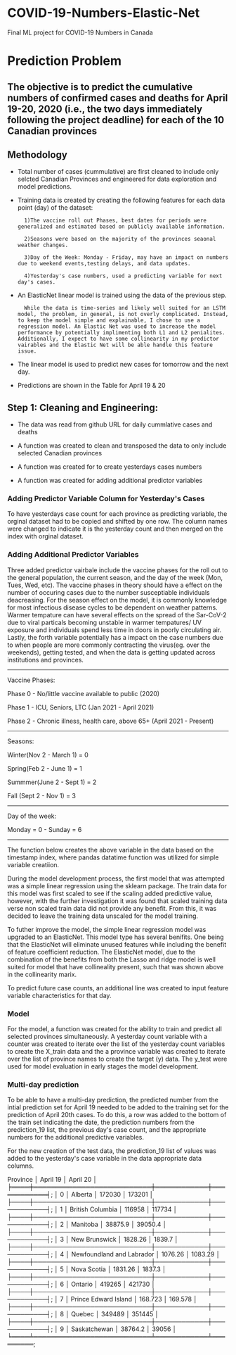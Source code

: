 # COVID-19-Numbers-Elastic-Net
Final ML project for COVID-19 Numbers in Canada
 
 # Prediction Problem

## The objective is to predict the cumulative numbers of confirmed cases and deaths for April 19-20, 2020 (i.e., the two days immediately following the project deadline) for each of the 10 Canadian provinces

## Methodology

- Total number of cases (cummulative) are first cleaned to include only selcted Canadian Provinces and engineered for data exploration and model predictions. 

- Training data is created by creating the following features for each data point (day) of the dataset: 

        1)The vaccine roll out Phases, best dates for periods were generalized and estimated based on publicly available information.

        2)Seasons were based on the majority of the provinces seaonal weather changes.

        3)Day of the Week: Monday - Friday, may have an impact on numbers due to weekend events,testing delays, and data updates.

        4)Yesterday's case numbers, used a predicting variable for next day's cases. 

- An ElasticNet linear model is trained using the data of the previous step.

        While the data is time-series and likely well suited for an LSTM model, the problem, in general, is not overly complicated. Instead, to keep the model simple and explainable, I chose to use a regression model. An Elastic Net was used to increase the model performance by potentially implimenting both L1 and L2 penialites. Additionally, I expect to have some collinearity in my predictor vairables and the Elastic Net will be able handle this feature issue. 
        
- The linear model is used to predict new cases for tomorrow and the next day. 

- Predictions are shown in the Table for April 19 & 20

## Step 1: Cleaning and Engineering:

- The data was read from github URL for daily cummlative cases and deaths

- A function was created to clean and transposed the data to only include selected Canadian provinces

- A function was created for to create yesterdays cases numbers

- A function was created for adding additional predictor variables 

### Adding Predictor Variable Column for Yesterday's Cases

To have yesterdays case count for each province as predicting variable, the orginal dataset had to be copied and shifted by one row. The column names were changed to indicate it is the yesterday count and then merged on the index with orginal dataset. 

### Adding Additional Predictor Variables

Three added predictor vairbale include the vaccine phases for the roll out to the general population, the current season, and the day of the week (Mon, Tues, Wed, etc). The vaccine phases in theory should have a effect on the number of occuring cases due to the number susceptiable individuals deacreasing. For the season effect on the model, it is commonly knowledge for most infectious disease cycles to be dependent on weather patterns. Warmer tempature can have several effects on the spread of the Sar-CoV-2 due to viral particals becoming unstable in warmer tempatures/ UV exposure and individuals spend less time in doors in poorly circulating air. Lastly, the forth variable potentially has a impact on the case numbers due to when people are more commonly contracting the virus(eg. over the weekends), getting tested, and when the data is getting updated across institutions and provinces. 

----------------------------------

Vaccine Phases:

Phase 0 - No/little vaccine available to public (2020)

Phase 1 - ICU, Seniors, LTC (Jan 2021 - April 2021)

Phase 2 - Chronic illness, health care, above 65+ (April 2021 - Present)

-----------------------------------
Seasons:

Winter(Nov 2 - March 1) = 0

Spring(Feb 2 - June 1) = 1

Summmer(June 2 - Sept 1) = 2

Fall (Sept 2 - Nov 1) = 3

-----------------------------------

Day of the week: 

Monday = 0 - Sunday = 6

-----------------------------------

The function below creates the above variable in the data based on the timestamp index, where pandas datatime function was utilized for simple variable creatiion. 

During the model development process, the first model that was attempted was a simple linear regression using the sklearn package. The train data for this model was first scaled to see if the scaling added predictive value, however, with the further investigation it was found that scaled training data verse non scaled train data did not provide any benefit. From this, it was decided to leave the training data unscaled for the model training. 

To futher improve the model, the simple linear regression model was upgraded to an ElasticNet. This model type has several benifits. One being that the ElasticNet will eliminate unused features while including the benefit of feature coefficient reduction. The ElasticNet model, due to the combination of the benefits from both the Lasso and ridge model is well suited for model that have collineality present, such that was shown above in the collinearity marix. 

To predict future case counts, an additional line was created to input feature variable characteristics for that day. 

### Model

For the model, a function was created for the ability to train and predict all selected provinces simultaneously. A yesterday count variable with a counter was created to iterate over the list of the yesterday count variables to create the X_train data and the a province variable was created to iterate over the list of province names to create the target (y) data. The y_test were used for model evaluation in early stages the model development.

### Multi-day prediction

To be able to have a multi-day prediction, the predicted number from the intial prediction set for April 19 needed to be added to the training set for the prediction of April 20th cases. To do this, a row was added to the bottom of the train set indicating the date, the prediction numbers from the prediction_19 list, the previous day's case count, and the appropriate numbers for the additional predictive variables. 

For the new creation of the test data, the prediction_19 list of values was added to the yesterday's case variable in the data appropriate data columns.

 Province                  │   April 19 │   April 20 │
╞════╪═══════════════════════════╪════════════╪════════════╡;
│  0 │ Alberta                   │ 172030     │ 173201     │
├────┼───────────────────────────┼────────────┼────────────┤;
│  1 │ British Columbia          │ 116958     │ 117734     │
├────┼───────────────────────────┼────────────┼────────────┤;
│  2 │ Manitoba                  │  38875.9   │  39050.4   │
├────┼───────────────────────────┼────────────┼────────────┤;
│  3 │ New Brunswick             │   1828.26  │   1839.7   │
├────┼───────────────────────────┼────────────┼────────────┤;
│  4 │ Newfoundland and Labrador │   1076.26  │   1083.29  │
├────┼───────────────────────────┼────────────┼────────────┤;
│  5 │ Nova Scotia               │   1831.26  │   1837.3   │
├────┼───────────────────────────┼────────────┼────────────┤;
│  6 │ Ontario                   │ 419265     │ 421730     │
├────┼───────────────────────────┼────────────┼────────────┤;
│  7 │ Prince Edward Island      │    168.723 │    169.578 │
├────┼───────────────────────────┼────────────┼────────────┤;
│  8 │ Quebec                    │ 349489     │ 351445     │
├────┼───────────────────────────┼────────────┼────────────┤;
│  9 │ Saskatchewan              │  38764.2   │  39056     │
╘════╧═══════════════════════════╧════════════╧═════════;
